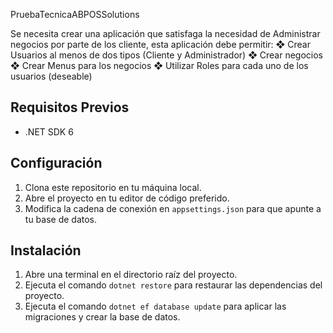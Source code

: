 PruebaTecnicaABPOSSolutions

Se necesita crear una aplicación que satisfaga la necesidad de Administrar negocios
por parte de los cliente, esta aplicación debe permitir:
❖ Crear Usuarios al menos de dos tipos (Cliente y Administrador)
❖ Crear negocios
❖ Crear Menus para los negocios
❖ Utilizar Roles para cada uno de los usuarios (deseable)

## Requisitos Previos

- .NET SDK 6

## Configuración

1. Clona este repositorio en tu máquina local.
2. Abre el proyecto en tu editor de código preferido.
3. Modifica la cadena de conexión en `appsettings.json` para que apunte a tu base de datos.

## Instalación

1. Abre una terminal en el directorio raíz del proyecto.
2. Ejecuta el comando `dotnet restore` para restaurar las dependencias del proyecto.
3. Ejecuta el comando `dotnet ef database update` para aplicar las migraciones y crear la base de datos.
